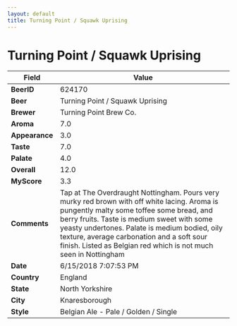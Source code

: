 ```yaml
---
layout: default
title: Turning Point / Squawk Uprising
---
```


# Turning Point / Squawk Uprising

| Field         | Value     |
|---------------|-----------|
| **BeerID** | 624170 |
| **Beer** | Turning Point / Squawk Uprising |
| **Brewer** | Turning Point Brew Co. |
| **Aroma** | 7.0 |
| **Appearance** | 3.0 |
| **Taste** | 7.0 |
| **Palate** | 4.0 |
| **Overall** | 12.0 |
| **MyScore** | 3.3 |
| **Comments** | Tap at The Overdraught Nottingham. Pours very murky red brown with off white lacing. Aroma is pungently malty some toffee some bread, and berry fruits. Taste is medium sweet with some yeasty undertones. Palate is medium bodied, oily texture, average carbonation and a soft sour finish. Listed as Belgian red which is not much seen in Nottingham  |
| **Date** | 6/15/2018 7:07:53 PM |
| **Country** | England |
| **State** | North Yorkshire |
| **City** | Knaresborough |
| **Style** | Belgian Ale - Pale / Golden / Single |

